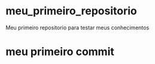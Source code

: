 # meu_primeiro_repositorio
Meu primeiro repositorio para testar meus conhecimentos
# meu primeiro commit
